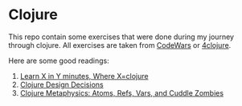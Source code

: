 # Clojure

This repo contain some exercises that were done during my journey through clojure. 
All exercises are taken from [CodeWars](https://www.codewars.com) or 
[4clojure](http://www.4clojure.com/).

Here are some good readings:

1. [Learn X in Y minutes, Where X=clojure](https://learnxinyminutes.com/docs/clojure/)
2. [Clojure Design Decisions](https://gist.github.com/reborg/dc8b0c96c397a56668905e2767fd697f)
3. [Clojure Metaphysics: Atoms, Refs, Vars, and Cuddle Zombies](https://www.braveclojure.com/zombie-metaphysics/)
